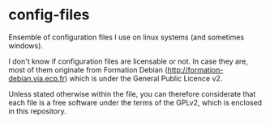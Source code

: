 config-files
============

Ensemble of configuration files I use on linux systems (and 
sometimes windows). 

I don't know if configuration files are licensable or not.
In case they are, most of them originate from Formation Debian 
(http://formation-debian.via.ecp.fr)
which is under the General Public Licence v2.

Unless stated otherwise within the file, you can therefore 
considerate that each file is a free software under the terms
of the GPLv2, which is enclosed in this repository. 
